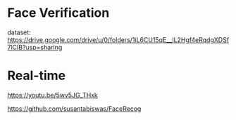 # Face Verification
dataset: https://drive.google.com/drive/u/0/folders/1iL6CU15qE__lL2Hgf4eRqdgXDSf7lCIB?usp=sharing

# Real-time
https://youtu.be/5wv5JG_THxk

https://github.com/susantabiswas/FaceRecog

